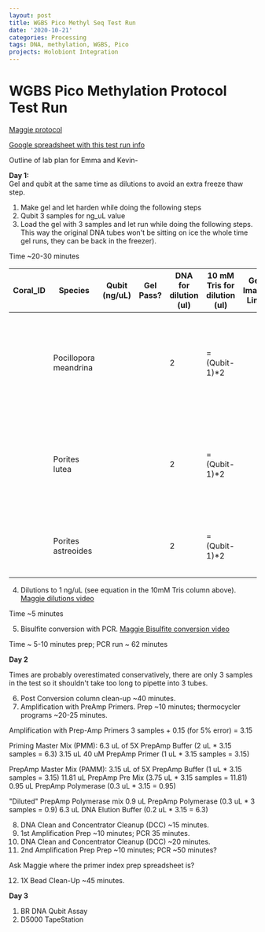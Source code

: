 ```yaml
---
layout: post
title: WGBS Pico Methyl Seq Test Run
date: '2020-10-21'
categories: Processing
tags: DNA, methylation, WGBS, Pico
projects: Holobiont Integration
---
```


# WGBS Pico Methylation Protocol Test Run

[Maggie protocol](https://meschedl.github.io/MESPutnam_Open_Lab_Notebook/WGBS-PMS-protocol/)  

[Google spreadsheet with this test run info](https://docs.google.com/spreadsheets/d/1lWT0KRO5x9RFflYMF9Jnk5lsGCo0k3_A98ZsyKd4kks/edit#gid=978992575)

Outline of lab plan for Emma and Kevin-

**Day 1:**  
Gel and qubit at the same time as dilutions to avoid an extra freeze thaw step.  
1. Make gel and let harden while doing the following steps  
2. Qubit 3 samples for ng_uL value  
3. Load the gel with 3 samples and let run while doing the following steps. This way the original DNA tubes won't be sitting on ice the whole time gel runs, they can be back in the freezer).  

Time ~20-30 minutes

| Coral_ID 	| Species               	| Qubit (ng/uL) 	| Gel Pass? 	| DNA for dilution (ul) 	| 10 mM Tris for dilution (ul) 	| Gel Image Link 	| Notes                                                                          	|
|----------	|-----------------------	|---------------	|-----------	|-----------------------	|------------------------------	|----------------	|--------------------------------------------------------------------------------	|
|          	| Pocillopora meandrina 	|               	|           	| 2                     	| =(Qubit-1)*2                 	|                	| Hawaii - Eva extracted this with HMW kit and sent it in the recent dry shipper 	|
|          	| Porites lutea         	|               	|           	| 2                     	| =(Qubit-1)*2                 	|                	| Hawaii - Eva extracted this with HMW kit and sent it in the recent dry shipper 	|
|          	| Porites astreoides    	|               	|           	| 2                     	| =(Qubit-1)*2                 	|                	| genome coral - Maggie extracted this with HMW kit                              	|

4. Dilutions to 1 ng/uL (see equation in the 10mM Tris column above). [Maggie dilutions video](https://www.youtube.com/watch?v=byipduTsFmc&list=PLI8mZMNHcIVq9DFCOPksLhcch8UbJj4Pq&index=1)

Time ~5 minutes

5. Bisulfite conversion with PCR. [Maggie Bisulfite conversion video](https://www.youtube.com/watch?v=4ar8d5NeSks&list=PLI8mZMNHcIVq9DFCOPksLhcch8UbJj4Pq&index=2)  

Time ~ 5-10 minutes prep; PCR run ~ 62 minutes

**Day 2**

Times are probably overestimated conservatively, there are only 3 samples in the test so it shouldn't take too long to pipette into 3 tubes.

6. Post Conversion column clean-up ~40 minutes.  
7. Amplification with PreAmp Primers. Prep ~10 minutes; thermocycler programs ~20-25 minutes.

Amplification with Prep-Amp Primers
3 samples + 0.15 (for 5% error) = 3.15

Priming Master Mix (PMM):
6.3 uL of 5X PrepAmp Buffer (2 uL * 3.15 samples = 6.3)
3.15 uL 40 uM PrepAmp Primer (1 uL * 3.15 samples = 3.15)

PrepAmp Master Mix (PAMM):
3.15 uL of 5X PrepAmp Buffer (1 uL * 3.15 samples = 3.15)
11.81 uL PrepAmp Pre Mix (3.75 uL * 3.15 samples = 11.81)
0.95 uL PrepAmp Polymerase (0.3 uL * 3.15 = 0.95)

"Diluted" PrepAmp Polymerase mix
0.9 uL PrepAmp Polymerase (0.3 uL * 3 samples = 0.9)
6.3 uL DNA Elution Buffer (0.2 uL * 3.15 = 6.3)

8. DNA Clean and Concentrator Cleanup (DCC) ~15 minutes.  
9. 1st Amplification Prep ~10 minutes; PCR 35 minutes.  
10. DNA Clean and Concentrator Cleanup (DCC) ~20 minutes.  
11. 2nd Amplification Prep Prep ~10 minutes; PCR ~50 minutes?  

Ask Maggie where the primer index prep spreadsheet is?  

12. 1X Bead Clean-Up ~45 minutes.

**Day 3**
1. BR DNA Qubit Assay  
2. D5000 TapeStation
